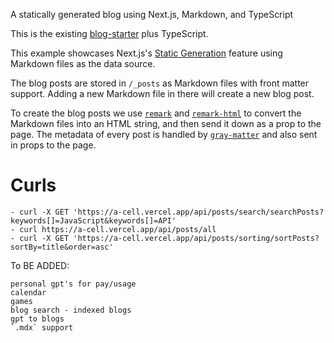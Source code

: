 A statically generated blog using Next.js, Markdown, and TypeScript

This is the existing [blog-starter](https://github.com/vercel/next.js/tree/canary/examples/blog-starter) plus TypeScript.

This example showcases Next.js's [Static Generation](https://nextjs.org/docs/basic-features/pages) feature using Markdown files as the data source.

The blog posts are stored in `/_posts` as Markdown files with front matter support. Adding a new Markdown file in there will create a new blog post.

To create the blog posts we use [`remark`](https://github.com/remarkjs/remark) and [`remark-html`](https://github.com/remarkjs/remark-html) to convert the Markdown files into an HTML string, and then send it down as a prop to the page. The metadata of every post is handled by [`gray-matter`](https://github.com/jonschlinkert/gray-matter) and also sent in props to the page.

# Curls
```
- curl -X GET 'https://a-cell.vercel.app/api/posts/search/searchPosts?keywords[]=JavaScript&keywords[]=API'
- curl https://a-cell.vercel.app/api/posts/all
- curl -X GET 'https://a-cell.vercel.app/api/posts/sorting/sortPosts?sortBy=title&order=asc'
```

To BE ADDED: 
```
personal gpt's for pay/usage
calendar
games
blog search - indexed blogs
gpt to blogs
`.mdx` support
```
